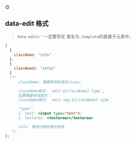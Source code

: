 😊

## data-edit 格式

> `data-edit=''`一定要写在 类名为`.template`的直接子元素中。

```js
[
  {
    className: "info"
  },
  {
    className2: "info2"
  }
  /**
      className: 需要修改标签的class;

      className格式: `edit-${className}-type`,
      如果需要修改图片：
      className格式: `edit-img-${className}-type`,

      "type":
      1. text: <input type="text">;
      2. textarea: <textarea></textarea>

      info: 修改内容的提示信息
   */
];
```
